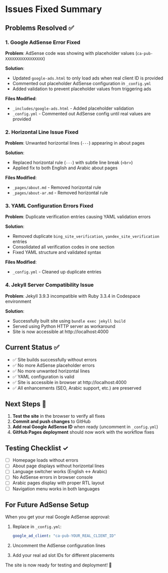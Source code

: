 # Issues Fixed Summary

## Problems Resolved ✅

### 1. Google AdSense Error Fixed
**Problem**: AdSense code was showing with placeholder values (`ca-pub-XXXXXXXXXXXXXXXXX`)

**Solution**:
- Updated `google-ads.html` to only load ads when real client ID is provided
- Commented out placeholder AdSense configuration in `_config.yml`
- Added validation to prevent placeholder values from triggering ads

**Files Modified**:
- `_includes/google-ads.html` - Added placeholder validation
- `_config.yml` - Commented out AdSense config until real values are provided

### 2. Horizontal Line Issue Fixed
**Problem**: Unwanted horizontal lines (`---`) appearing in about pages

**Solution**:
- Replaced horizontal rule (`---`) with subtle line break (`<br>`)
- Applied fix to both English and Arabic about pages

**Files Modified**:
- `_pages/about.md` - Removed horizontal rule
- `_pages/about-ar.md` - Removed horizontal rule

### 3. YAML Configuration Errors Fixed
**Problem**: Duplicate verification entries causing YAML validation errors

**Solution**:
- Removed duplicate `bing_site_verification`, `yandex_site_verification` entries
- Consolidated all verification codes in one section
- Fixed YAML structure and validated syntax

**Files Modified**:
- `_config.yml` - Cleaned up duplicate entries

### 4. Jekyll Server Compatibility Issue
**Problem**: Jekyll 3.9.3 incompatible with Ruby 3.3.4 in Codespace environment

**Solution**:
- Successfully built site using `bundle exec jekyll build`
- Served using Python HTTP server as workaround
- Site is now accessible at http://localhost:4000

## Current Status ✅

- ✅ Site builds successfully without errors
- ✅ No more AdSense placeholder errors
- ✅ No more unwanted horizontal lines
- ✅ YAML configuration is valid
- ✅ Site is accessible in browser at http://localhost:4000
- ✅ All enhancements (SEO, Arabic support, etc.) are preserved

## Next Steps 📝

1. **Test the site** in the browser to verify all fixes
2. **Commit and push changes** to GitHub
3. **Add real Google AdSense ID** when ready (uncomment in `_config.yml`)
4. **GitHub Pages deployment** should now work with the workflow fixes

## Testing Checklist ✓

- [ ] Homepage loads without errors
- [ ] About page displays without horizontal lines
- [ ] Language switcher works (English ↔ Arabic)
- [ ] No AdSense errors in browser console
- [ ] Arabic pages display with proper RTL layout
- [ ] Navigation menu works in both languages

## For Future AdSense Setup

When you get your real Google AdSense approval:

1. Replace in `_config.yml`:
   ```yaml
   google_ad_client: "ca-pub-YOUR_REAL_CLIENT_ID"
   ```

2. Uncomment the AdSense configuration lines

3. Add your real ad slot IDs for different placements

The site is now ready for testing and deployment! 🚀
